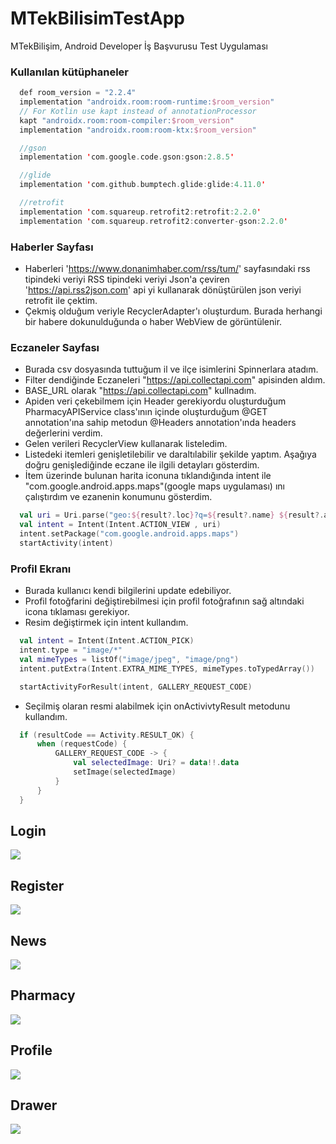# MTekBilisimTestApp
MTekBilişim, Android Developer İş Başvurusu Test Uygulaması

### Kullanılan kütüphaneler
```kotlin
  def room_version = "2.2.4"
  implementation "androidx.room:room-runtime:$room_version"
  // For Kotlin use kapt instead of annotationProcessor
  kapt "androidx.room:room-compiler:$room_version"
  implementation "androidx.room:room-ktx:$room_version"

  //gson
  implementation 'com.google.code.gson:gson:2.8.5'

  //glide
  implementation 'com.github.bumptech.glide:glide:4.11.0'

  //retrofit
  implementation 'com.squareup.retrofit2:retrofit:2.2.0'
  implementation 'com.squareup.retrofit2:converter-gson:2.2.0'
```
### Haberler Sayfası
* Haberleri 'https://www.donanimhaber.com/rss/tum/' sayfasındaki rss tipindeki veriyi RSS tipindeki veriyi Json'a çeviren  'https://api.rss2json.com' api yi kullanarak dönüştürülen json veriyi retrofit ile  çektim.
* Çekmiş olduğum veriyle RecyclerAdapter'ı oluşturdum. Burada herhangi bir habere dokunulduğunda o haber WebView de görüntülenir.

### Eczaneler Sayfası
* Burada csv dosyasında tuttuğum il ve ilçe isimlerini Spinnerlara atadım. 
* Filter dendiğinde Eczaneleri "https://api.collectapi.com" apisinden aldım.
* BASE_URL olarak "https://api.collectapi.com" kullnadım.
* Apiden veri çekebilmem için Header gerekiyordu oluşturduğum PharmacyAPIService class'ının içinde oluşturduğum @GET annotation'ına sahip metodun @Headers annotation'ında headers değerlerini verdim.
* Gelen verileri RecyclerView kullanarak listeledim.
* Listedeki itemleri genişletilebilir ve daraltılabilir şekilde yaptım. Aşağıya doğru genişlediğinde eczane ile ilgili detayları gösterdim.
* İtem üzerinde bulunan harita iconuna tıklandığında intent ile "com.google.android.apps.maps"(google maps uygulaması) ını çalıştırdım ve ezanenin konumunu gösterdim.
```kotlin
  val uri = Uri.parse("geo:${result?.loc}?q=${result?.name} ${result?.address}")
  val intent = Intent(Intent.ACTION_VIEW , uri)
  intent.setPackage("com.google.android.apps.maps")
  startActivity(intent)
```

### Profil Ekranı
* Burada kullanıcı kendi bilgilerini update edebiliyor. 
* Profil fotoğfarini değiştirebilmesi için profil fotoğrafının sağ altındaki icona tıklaması gerekiyor.
* Resim değiştirmek için intent kullandım.
```kotlin
  val intent = Intent(Intent.ACTION_PICK)
  intent.type = "image/*"
  val mimeTypes = listOf("image/jpeg", "image/png")
  intent.putExtra(Intent.EXTRA_MIME_TYPES, mimeTypes.toTypedArray())

  startActivityForResult(intent, GALLERY_REQUEST_CODE)
```
* Seçilmiş olaran resmi alabilmek için onActivivtyResult metodunu kullandım.
```kotlin
  if (resultCode == Activity.RESULT_OK) {
      when (requestCode) {
          GALLERY_REQUEST_CODE -> {
              val selectedImage: Uri? = data!!.data
              setImage(selectedImage)
          }
      }
  }
```

## Login

![](https://github.com/yunusbedir/MTekBilisimTestApp/blob/master/ss/login.png)

## Register

![](https://github.com/yunusbedir/MTekBilisimTestApp/blob/master/ss/register.png)

## News

![](https://github.com/yunusbedir/MTekBilisimTestApp/blob/master/ss/news.png)

## Pharmacy

![](https://github.com/yunusbedir/MTekBilisimTestApp/blob/master/ss/pharmacy.png)

## Profile

![](https://github.com/yunusbedir/MTekBilisimTestApp/blob/master/ss/profile.png)

## Drawer

![](https://github.com/yunusbedir/MTekBilisimTestApp/blob/master/ss/drawer.png)



